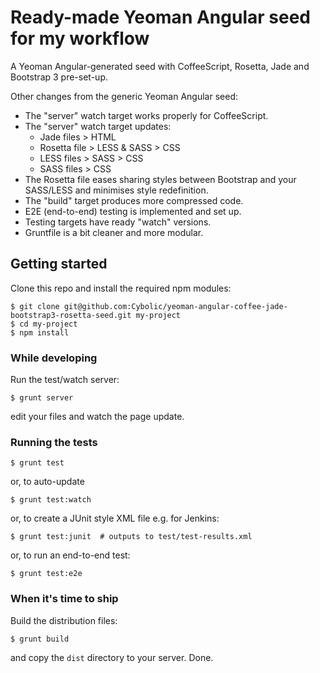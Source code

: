 # Ready-made Yeoman Angular seed for my workflow

A Yeoman Angular-generated seed with CoffeeScript, Rosetta, Jade and Bootstrap 3 pre-set-up.

Other changes from the generic Yeoman Angular seed:

* The "server" watch target works properly for CoffeeScript.
* The "server" watch target updates:
    *  Jade files > HTML
    * Rosetta file > LESS & SASS > CSS
    * LESS files > SASS > CSS
    * SASS files > CSS
* The Rosetta file eases sharing styles between Bootstrap and your SASS/LESS and minimises style redefinition.
* The "build" target produces more compressed code.
* E2E (end-to-end) testing is implemented and set up.
* Testing targets have ready "watch" versions.
* Gruntfile is a bit cleaner and more modular.

## Getting started

Clone this repo and install the required npm modules:

    $ git clone git@github.com:Cybolic/yeoman-angular-coffee-jade-bootstrap3-rosetta-seed.git my-project
    $ cd my-project
    $ npm install

### While developing

Run the test/watch server:

    $ grunt server

edit your files and watch the page update.

### Running the tests

    $ grunt test

or, to auto-update

    $ grunt test:watch

or, to create a JUnit style XML file e.g. for Jenkins:

    $ grunt test:junit  # outputs to test/test-results.xml

or, to run an end-to-end test:

    $ grunt test:e2e

### When it's time to ship

Build the distribution files:

    $ grunt build

and copy the `dist` directory to your server. Done.